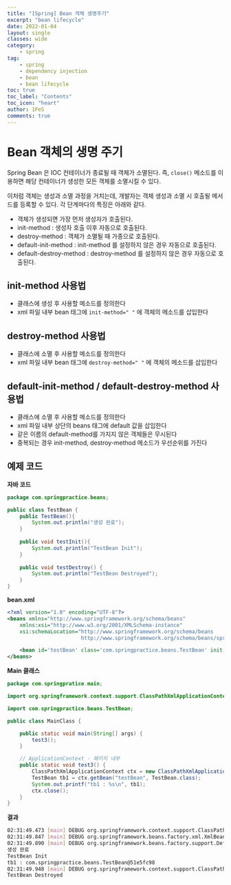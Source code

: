 ```yaml
---
title: "[Spring] Bean 객체 생명주기"
excerpt: "bean lifecycle"
date: 2022-01-04
layout: single
classes: wide
category:
    - spring
tag:
    - spring
    - dependency injection
    - bean
    - bean lifecycle
toc: true
toc_label: "Contents"
toc_icon: "heart"
author: 1FeS
comments: true
---
```


# Bean 객체의 생명 주기

Spring Bean 은 IOC 컨테이너가 종료될 때 객체가 소멸된다. 즉, `close()` 메소드를 이용하면 해당 컨테이너가 생성한 모든 객체를 소멸시킬 수 있다.

이처럼 객체는 생성과 소멸 과정을 거치는데, 개발자는 객체 생성과 소멸 시 호출될 메서드를 등록할 수 있다. 각 단계마다의 특징은 아래와 같다.

- 객체가 생성되면 가장 먼저 생성자가 호출된다.
- init-method : 생성자 호출 이후 자동으로 호출된다.
- destroy-method : 객체가 소멸될 때 가종으로 호출된다.
- default-init-method : init-method 를 설정하지 않은 경우 자동으로 호출된다.
- default-destroy-method : destroy-method 를 설정하지 않은 경우 자동으로 호출된다.

## init-method 사용법

- 클래스에 생성 후 사용할 메소드를 정의한다
- xml 파일 내부 bean 태그에 `init-method=" "` 에 객체의 메소드를 삽입한다

## destroy-method 사용법

- 클래스에 소멸 후 사용할 메소드를 정의한다
- xml 파일 내부 bean 태그에 `destroy-method=" "` 에 객체의 메소드를 삽입한다

## default-init-method / default-destroy-method 사용법

- 클래스에 소멸 후 사용할 메소드를 정의한다
- xml 파일 내부 상단의 beans 태그에 default 값을 삽입한다
- 같은 이름의 default-method를 가지지 않은 객체들은 무시된다
- 중복되는 경우 init-method, destroy-method 메소드가 우선순위를 가진다

## 예제 코드

**자바 코드**

```java
package com.springpractice.beans;

public class TestBean {
	public TestBean(){
		System.out.println("생성 완료");
	}
	
	public void testInit(){
		System.out.println("TestBean Init");
	}
	
	public void testDestroy() {
		System.out.println("TestBean Destroyed");
	}
}
```

**bean.xml**

```xml
<?xml version="1.0" encoding="UTF-8"?>
<beans xmlns="http://www.springframework.org/schema/beans"
	xmlns:xsi="http://www.w3.org/2001/XMLSchema-instance"
	xsi:schemaLocation="http://www.springframework.org/schema/beans
						http://www.springframework.org/schema/beans/spring-beans.xsd">

	<bean id='testBean' class='com.springpractice.beans.TestBean' init-method="testInit" destroy-method="testDestroy"></bean>	
</beans>
```

**Main 클래스**

```java
package com.springpratice.main;

import org.springframework.context.support.ClassPathXmlApplicationContext;

import com.springpractice.beans.TestBean;

public class MainClass {

	public static void main(String[] args) {
		test3();
	}

	// ApplicationContext - 패키지 내부
	public static void test3() {
		ClassPathXmlApplicationContext ctx = new ClassPathXmlApplicationContext("com/springpractice/config/beans.xml");
		TestBean tb1 = ctx.getBean("testBean", TestBean.class);
		System.out.printf("tb1 : %s\n", tb1);
		ctx.close();
	}
}
```

**결과**

```sh
02:31:49.473 [main] DEBUG org.springframework.context.support.ClassPathXmlApplicationContext - Refreshing org.springframework.context.support.ClassPathXmlApplicationContext@f5f2bb7
02:31:49.847 [main] DEBUG org.springframework.beans.factory.xml.XmlBeanDefinitionReader - Loaded 1 bean definitions from class path resource [com/springpractice/config/beans.xml]
02:31:49.890 [main] DEBUG org.springframework.beans.factory.support.DefaultListableBeanFactory - Creating shared instance of singleton bean 'testBean'
생성 완료
TestBean Init
tb1 : com.springpractice.beans.TestBean@51e5fc98
02:31:49.948 [main] DEBUG org.springframework.context.support.ClassPathXmlApplicationContext - Closing org.springframework.context.support.ClassPathXmlApplicationContext@f5f2bb7, started on Tue Jan 04 02:31:49 KST 2022
TestBean Destroyed
```